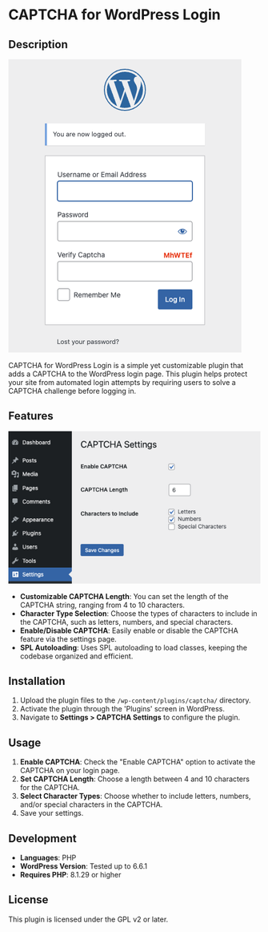 
# CAPTCHA for WordPress Login

## Description
![Login](./assets/login.png)

CAPTCHA for WordPress Login is a simple yet customizable plugin that adds a CAPTCHA to the WordPress login page. This plugin helps protect your site from automated login attempts by requiring users to solve a CAPTCHA challenge before logging in.

## Features
![Settings](./assets/settings.png)
- **Customizable CAPTCHA Length**: You can set the length of the CAPTCHA string, ranging from 4 to 10 characters.
- **Character Type Selection**: Choose the types of characters to include in the CAPTCHA, such as letters, numbers, and special characters.
- **Enable/Disable CAPTCHA**: Easily enable or disable the CAPTCHA feature via the settings page.
- **SPL Autoloading**: Uses SPL autoloading to load classes, keeping the codebase organized and efficient.


## Installation
1. Upload the plugin files to the `/wp-content/plugins/captcha/` directory.
2. Activate the plugin through the 'Plugins' screen in WordPress.
3. Navigate to **Settings > CAPTCHA Settings** to configure the plugin.

## Usage
1. **Enable CAPTCHA**: Check the "Enable CAPTCHA" option to activate the CAPTCHA on your login page.
2. **Set CAPTCHA Length**: Choose a length between 4 and 10 characters for the CAPTCHA.
3. **Select Character Types**: Choose whether to include letters, numbers, and/or special characters in the CAPTCHA.
4. Save your settings.

## Development
- **Languages**: PHP
- **WordPress Version**: Tested up to 6.6.1
- **Requires PHP**: 8.1.29 or higher

## License
This plugin is licensed under the GPL v2 or later.
